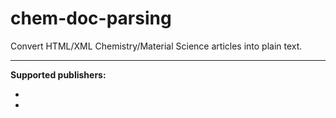 # chem-doc-parsing
Convert HTML/XML Chemistry/Material Science articles into plain text.

---

**Supported publishers:**

- 
- 
